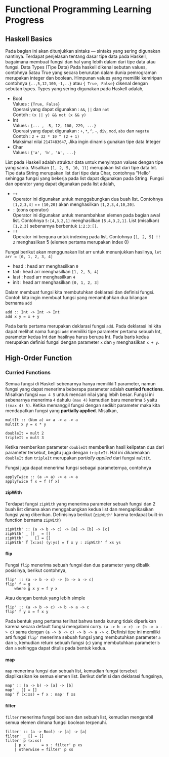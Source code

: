 **Functional Programming Learning Progress**
===========================================

## Haskell Basics ##
Pada bagian ini akan ditunjukkan sintaks — sintaks yang sering digunakan nantinya. Terdapat penjelasan tentang dasar tipe data pada Haskell, bagaimana membuat fungsi dan hal yang lebih dalam dari tipe data atau fungsi.
Data Types (Tipe Data)
Pada haskell dikenal sebutan values, contohnya 5atau True yang secara berurutan dalam dunia pemrograman merupakan integer dan boolean. Himpunan values yang memiliki kemiripan contohnya `{..,5,12,100,-1,..}` atau `{ True, False}` dikenal dengan sebutan types. Types yang sering digunakan pada Haskell adalah,
* Bool<br />
Values : `{True, False}`<br />
Operasi yang dapat digunakan : `&&`, `||` dan `not`<br />
Contoh : `(x || y) && not (x && y)`
* Int<br />
Values : `{... , -5, 12, 100, 229, ...}`<br />
Operasi yang dapat digunakan : `+`, `*`, `^`, `-`, `div`, `mod`, `abs` dan `negate`<br />
Contoh : `2 + 32 * 10 ^ (2 + 1)`<br />
Maksimal nilai `2147483647`, Jika ingin dinamis gunakan tipe data Integer
* Char<br />
Values : `{'a', 'b', 'A', ...}`

List pada Haskell adalah struktur data untuk menyimpan values dengan tipe yang sama. Misalkan `[1, 2, 5, 10, 11]` merupakan list dari tipe data Int. Tipe data String merupakan list dari tipe data Char, contohnya "Hello" sehingga fungsi yang bekerja pada list dapat digunakan pada String.
Fungsi dan operator yang dapat digunakan pada list adalah,
* `++`<br />
Operator ini digunakan untuk menggabungkan dua buah list. Contohnya `[1,2,3,4]` ++ `[10,20]` akan menghasilkan `[1,2,3,4,10,20]`.
* `:` (cons operator)<br />
Operator ini digunakan untuk menambahkan elemen pada bagian awal list. Contohnya `5:[4,3,2,1]` menghasilkan `[5,4,3,2,1]`. List (misalkan) `[1,2,3]` sebenarnya berbentuk `1:2:3:[]`.
* `!!`<br />
Operator ini berguna untuk indexing pada list. Contohnya `[1, 2, 5] !! 2` menghasilkan 5 (elemen pertama merupakan index 0)

Fungsi berikut akan menggunakan list arr untuk menunjukkan hasilnya,
`let arr = [0, 1, 2, 3, 4]`
* head : head arr menghasilkan `0`
* tail : head arr menghasilkan `[1, 2, 3, 4]`
* last : head arr menghasilkan `4`
* init : head arr menghasilkan `[0, 1, 2, 3]`

Dalam membuat fungsi kita membutuhkan deklarasi dan definisi fungsi. Contoh kita ingin membuat fungsi yang menambahkan dua bilangan bernama `add`
~~~
add :: Int -> Int -> Int
add x y = x + y
~~~
Pada baris pertama merupakan deklarasi fungsi `add`. Pada deklarasi ini kita dapat melihat nama fungsi `add` memiliki tipe parameter pertama sebuah Int, parameter kedua Int dan hasilnya harus berupa Int.
Pada baris kedua merupakan definisi fungsi dengan parameter `x` dan `y` menghasilkan `x + y`.

## High-Order Function ##

### Curried Functions ###
Semua fungsi di Haskell sebenarnya hanya memiliki 1 parameter, namun fungsi yang dapat menerima beberapa parameter adalah **curried functions**. Misalkan fungsi `max 4 5` untuk mencari nilai yang lebih besar. Fungsi ini sebenarnya menerima `4` dahulu `(max 4)` kemudian baru menerima `5` yaitu `((max 4) 5)`. Ketika memanggil fungsi dengan sedikit parameter maka kita mendapatkan fungsi yang **partially applied**. Misalkan,
~~~
multIt :: (Num a) => a -> a -> a
multIt x y = x * y

doubleIt = mult 2
tripleIt = mult 3
~~~
Ketika memberikan parameter `doubleIt` memberikan hasil kelipatan dua dari parameter tersebut, begitu juga dengan `tripleIt`. Hal ini dikarenakan `doubleIt` dan `tripleIt` merupakan *partially applied* dari fungsi `multIt`.

Fungsi juga dapat menerima fungsi sebagai parameternya, contohnya
~~~
applyTwice :: (a -> a) -> a -> a
applyTwice f x = f (f x)
~~~

#### zipWith ####
Terdapat fungsi `zipWith` yang menerima parameter sebuah fungsi dan 2 buah list dimana akan menggabungkan kedua list dan mengaplikasikan fungsi yang diberikan. Definisinya berikut (`zipWith'` karena terdapat built-in function bernama `zipWith`)
~~~
zipWith' :: (a -> b -> c) -> [a] -> [b] -> [c]  
zipWith' _ [] _ = []  
zipWith' _ _ [] = []  
zipWith' f (x:xs) (y:ys) = f x y : zipWith' f xs ys 
~~~

#### flip ####
Fungsi `flip` menerima sebuah fungsi dan dua parameter yang dibalik posisinya, berikut contohnya,
~~~
flip' :: (a -> b -> c) -> (b -> a -> c)
flip' f = g
    where g x y = f y x
~~~
Atau dengan bentuk yang lebih simple
~~~
flip' :: (a -> b -> c) -> b -> a -> c
flip' f y x = f x y
~~~
Pada bentuk yang pertama terlihat bahwa tanda kurung tidak diperlukan karena secara default fungsi mengalami curry. `(a -> b -> c) -> (b -> a -> c)` sama dengan `(a -> b -> c) -> b -> a -> c`. Definisi tipe ini memiliki arti fungsi `flip'` menerima sebuah fungsi yang membutuhkan parameter `a` dan `b`, kemudian return sebuah fungsi (`c`) yang membutuhkan parameter `b` dan `a` sehingga dapat ditulis pada bentuk kedua.

#### map ####
`map` menerima fungsi dan sebuah list, kemudian fungsi tersebut diaplikasikan ke semua elemen list. Berikut definisi dan deklarasi fungsinya,
~~~
map' :: (a -> b) -> [a] -> [b]  
map' _ [] = []  
map' f (x:xs) = f x : map' f xs 
~~~

#### filter ####
`filter` menerima fungsi boolean dan sebuah list, kemudian mengambil semua elemen dimana fungsi boolean terpenuhi.
~~~
filter' :: (a -> Bool) -> [a] -> [a]  
filter' _ [] = []  
filter' p (x:xs)   
    | p x       = x : filter' p xs  
    | otherwise = filter' p xs  
~~~
